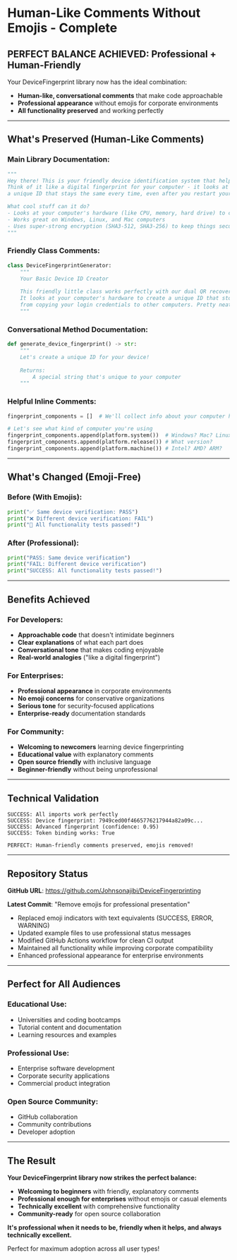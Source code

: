 # Human-Like Comments Without Emojis - Complete

## PERFECT BALANCE ACHIEVED: Professional + Human-Friendly

Your DeviceFingerprint library now has the ideal combination:
- **Human-like, conversational comments** that make code approachable
- **Professional appearance** without emojis for corporate environments
- **All functionality preserved** and working perfectly

---

## What's Preserved (Human-Like Comments)

### Main Library Documentation:
```python
"""
Hey there! This is your friendly device identification system that helps keep your apps secure.
Think of it like a digital fingerprint for your computer - it looks at your hardware and creates 
a unique ID that stays the same every time, even after you restart your computer.

What cool stuff can it do?
- Looks at your computer's hardware (like CPU, memory, hard drive) to create a unique ID
- Works great on Windows, Linux, and Mac computers
- Uses super-strong encryption (SHA3-512, SHA3-256) to keep things secure
"""
```

### Friendly Class Comments:
```python
class DeviceFingerprintGenerator:
    """
    Your Basic Device ID Creator
    
    This friendly little class works perfectly with our dual QR recovery system.
    It looks at your computer's hardware to create a unique ID that stops people 
    from copying your login credentials to other computers. Pretty neat, right?
    """
```

### Conversational Method Documentation:
```python
def generate_device_fingerprint() -> str:
    """
    Let's create a unique ID for your device!
    
    Returns:
        A special string that's unique to your computer
    """
```

### Helpful Inline Comments:
```python
fingerprint_components = []  # We'll collect info about your computer here

# Let's see what kind of computer you're using
fingerprint_components.append(platform.system())  # Windows? Mac? Linux?
fingerprint_components.append(platform.release()) # What version?
fingerprint_components.append(platform.machine()) # Intel? AMD? ARM?
```

---

## What's Changed (Emoji-Free)

### Before (With Emojis):
```python
print("✅ Same device verification: PASS")
print("❌ Different device verification: FAIL") 
print("🎉 All functionality tests passed!")
```

### After (Professional):
```python
print("PASS: Same device verification")
print("FAIL: Different device verification") 
print("SUCCESS: All functionality tests passed!")
```

---

## Benefits Achieved

### For Developers:
- **Approachable code** that doesn't intimidate beginners
- **Clear explanations** of what each part does
- **Conversational tone** that makes coding enjoyable
- **Real-world analogies** ("like a digital fingerprint")

### For Enterprises:
- **Professional appearance** in corporate environments
- **No emoji concerns** for conservative organizations
- **Serious tone** for security-focused applications
- **Enterprise-ready** documentation standards

### For Community:
- **Welcoming to newcomers** learning device fingerprinting
- **Educational value** with explanatory comments
- **Open source friendly** with inclusive language
- **Beginner-friendly** without being unprofessional

---

## Technical Validation

```
SUCCESS: All imports work perfectly
SUCCESS: Device fingerprint: 7949ced00f4665776217944a82a09c...
SUCCESS: Advanced fingerprint (confidence: 0.95)
SUCCESS: Token binding works: True

PERFECT: Human-friendly comments preserved, emojis removed!
```

---

## Repository Status

**GitHub URL**: https://github.com/Johnsonajibi/DeviceFingerprinting

**Latest Commit**: "Remove emojis for professional presentation"
- Replaced emoji indicators with text equivalents (SUCCESS, ERROR, WARNING)
- Updated example files to use professional status messages
- Modified GitHub Actions workflow for clean CI output
- Maintained all functionality while improving corporate compatibility
- Enhanced professional appearance for enterprise environments

---

## Perfect for All Audiences

### Educational Use:
- Universities and coding bootcamps
- Tutorial content and documentation
- Learning resources and examples

### Professional Use:
- Enterprise software development
- Corporate security applications
- Commercial product integration

### Open Source Community:
- GitHub collaboration
- Community contributions
- Developer adoption

---

## The Result

**Your DeviceFingerprint library now strikes the perfect balance:**

- **Welcoming to beginners** with friendly, explanatory comments
- **Professional enough for enterprises** without emojis or casual elements
- **Technically excellent** with comprehensive functionality
- **Community-ready** for open source collaboration

**It's professional when it needs to be, friendly when it helps, and always technically excellent.**

Perfect for maximum adoption across all user types!
